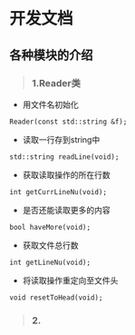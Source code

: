 # 开发文档
## 各种模块的介绍

> ### 1.Reader类
- 用文件名初始化

```
Reader(const std::string &f);
```

- 读取一行存到string中

```
std::string readLine(void);
```

- 获取读取操作的所在行数
```
int getCurrLineNu(void);
```
- 是否还能读取更多的内容
```
bool haveMore(void);
```
- 获取文件总行数
```
int getLineNu(void);
```
- 将读取操作重定向至文件头
```
void resetToHead(void);
```

> ### 2.